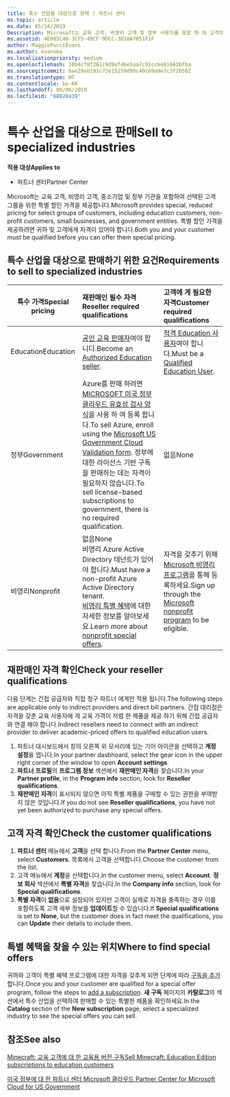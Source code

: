 ```yaml
---
title: 특수 산업을 대상으로 판매 | 파트너 센터
ms.topic: article
ms.date: 05/14/2019
Description: Microsoft는 교육 고객, 비영리 고객 및 정부 사용자를 포함 하 여 고객의 선택 그룹에 대 한 특별 하 고 줄어든 가격 책정을 제공 합니다.
ms.assetid: 4E085C48-3CF5-49CF-9DCC-3D18A7051F1F
author: MaggiePucciEvans
ms.author: evansma
ms.localizationpriority: medium
ms.openlocfilehash: 10b4cf8f261c9d9af4be5aa7c91cc6e81663bfba
ms.sourcegitcommit: bae29ab191c72e15259d99c40c69a9e7c3f2b502
ms.translationtype: HT
ms.contentlocale: ko-KR
ms.lasthandoff: 08/06/2019
ms.locfileid: "68820439"
---
```

# <a name="sell-to-specialized-industries"></a><span data-ttu-id="59fce-103">특수 산업을 대상으로 판매</span><span class="sxs-lookup"><span data-stu-id="59fce-103">Sell to specialized industries</span></span>

<span data-ttu-id="59fce-104">**적용 대상**</span><span class="sxs-lookup"><span data-stu-id="59fce-104">**Applies to**</span></span>

-  <span data-ttu-id="59fce-105">파트너 센터</span><span class="sxs-lookup"><span data-stu-id="59fce-105">Partner Center</span></span>

<span data-ttu-id="59fce-106">Microsoft는 교육 고객, 비영리 고객, 중소기업 및 정부 기관을 포함하여 선택된 고객 그룹을 위한 특별 할인 가격을 제공합니다.</span><span class="sxs-lookup"><span data-stu-id="59fce-106">Microsoft provides special, reduced pricing for select groups of customers, including education customers, non-profit customers, small businesses, and government entities.</span></span> <span data-ttu-id="59fce-107">특별 할인 가격을 제공하려면 귀하 및 고객에게 자격이 있어야 합니다.</span><span class="sxs-lookup"><span data-stu-id="59fce-107">Both you and your customer must be qualified before you can offer them special pricing.</span></span> 

## <a name="requirements-to-sell-to-specialized-industries"></a><span data-ttu-id="59fce-108">특수 산업을 대상으로 판매하기 위한 요건</span><span class="sxs-lookup"><span data-stu-id="59fce-108">Requirements to sell to specialized industries</span></span>

|<span data-ttu-id="59fce-109">**특수 가격**</span><span class="sxs-lookup"><span data-stu-id="59fce-109">**Special pricing**</span></span>   |<span data-ttu-id="59fce-110">**재판매인 필수 자격**</span><span class="sxs-lookup"><span data-stu-id="59fce-110">**Reseller required qualifications**</span></span>   |<span data-ttu-id="59fce-111">**고객에 게 필요한 자격**</span><span class="sxs-lookup"><span data-stu-id="59fce-111">**Customer required qualifications**</span></span>   |
|----------------------------|:---------------------------------|:------------------------------------------|
|<span data-ttu-id="59fce-112">Education</span><span class="sxs-lookup"><span data-stu-id="59fce-112">Education</span></span>   |<span data-ttu-id="59fce-113">[공인 교육 판매자](https://www.mepn.com)여야 합니다.</span><span class="sxs-lookup"><span data-stu-id="59fce-113">Become an [Authorized Education seller](https://www.mepn.com).</span></span>   | <span data-ttu-id="59fce-114">[적격 Education 사용자](https://www.microsoftvolumelicensing.com/DocumentSearch.aspx?Mode=3&DocumentTypeId=7)여야 합니다.</span><span class="sxs-lookup"><span data-stu-id="59fce-114">Must be a [Qualified Education User](https://www.microsoftvolumelicensing.com/DocumentSearch.aspx?Mode=3&DocumentTypeId=7).</span></span>   |
|<span data-ttu-id="59fce-115">정부</span><span class="sxs-lookup"><span data-stu-id="59fce-115">Government</span></span>   |<span data-ttu-id="59fce-116">Azure를 판매 하려면 [MICROSOFT 미국 정부 클라우드 유효성 검사 양식](https://azuregov.microsoft.com/csp)을 사용 하 여 등록 합니다.</span><span class="sxs-lookup"><span data-stu-id="59fce-116">To sell Azure, enroll using the [Microsoft US Government Cloud Validation form](https://azuregov.microsoft.com/csp).</span></span> <span data-ttu-id="59fce-117">정부에 대한 라이선스 기반 구독을 판매하는 데는 자격이 필요하지 않습니다.</span><span class="sxs-lookup"><span data-stu-id="59fce-117">To sell license-based subscriptions to government, there is no required qualification.</span></span>|   <span data-ttu-id="59fce-118">없음</span><span class="sxs-lookup"><span data-stu-id="59fce-118">None</span></span>|
|<span data-ttu-id="59fce-119">비영리</span><span class="sxs-lookup"><span data-stu-id="59fce-119">Nonprofit</span></span>  |<span data-ttu-id="59fce-120">없음</span><span class="sxs-lookup"><span data-stu-id="59fce-120">None</span></span><br><span data-ttu-id="59fce-121">비영리 Azure Active Directory 테넌트가 있어야 합니다.</span><span class="sxs-lookup"><span data-stu-id="59fce-121">Must have a non-profit Azure Active Directory tenant.</span></span><br><span data-ttu-id="59fce-122">[비영리 특별 혜택](https://assetsprod.microsoft.com/mpn/nonprofit-skus-in-csp-faq.pdf)에 대한 자세한 정보를 알아보세요.</span><span class="sxs-lookup"><span data-stu-id="59fce-122">Learn more about [nonprofit special offers](https://assetsprod.microsoft.com/mpn/nonprofit-skus-in-csp-faq.pdf).</span></span>   |<span data-ttu-id="59fce-123">자격을 갖추기 위해 [Microsoft 비영리 프로그램](https://nonprofit.microsoft.com/#/register)을 통해 등록하세요.</span><span class="sxs-lookup"><span data-stu-id="59fce-123">Sign up through the [Microsoft nonprofit program](https://nonprofit.microsoft.com/#/register) to be eligible.</span></span>   |


## <a name="check-your-reseller-qualifications"></a><span data-ttu-id="59fce-124">재판매인 자격 확인</span><span class="sxs-lookup"><span data-stu-id="59fce-124">Check your reseller qualifications</span></span>

<span data-ttu-id="59fce-125">다음 단계는 간접 공급자와 직접 청구 파트너 에게만 적용 됩니다.</span><span class="sxs-lookup"><span data-stu-id="59fce-125">The following steps are applicable only to indirect providers and direct bill partners.</span></span> <span data-ttu-id="59fce-126">간접 대리점은 자격을 갖춘 교육 사용자에 게 교육 가격이 저렴 한 제품을 제공 하기 위해 간접 공급자와 연결 해야 합니다.</span><span class="sxs-lookup"><span data-stu-id="59fce-126">Indirect resellers need to connect with an indirect provider to deliver academic-priced offers to qualified education users.</span></span> 

1.  <span data-ttu-id="59fce-127">파트너 대시보드에서 창의 오른쪽 위 모서리에 있는 기어 아이콘을 선택하고 **계정 설정**을 엽니다.</span><span class="sxs-lookup"><span data-stu-id="59fce-127">In your partner dasbhoard, select the gear icon in the upper right corner of the window to open **Account settings**.</span></span>
2.  <span data-ttu-id="59fce-128">**파트너 프로필**의 **프로그램 정보** 섹션에서 **재판매인 자격**을 찾습니다.</span><span class="sxs-lookup"><span data-stu-id="59fce-128">In your **Partner profile**, in the **Program info** section, look for **Reseller qualifications**.</span></span>
3.  <span data-ttu-id="59fce-129">**재판매인 자격**이 표시되지 않으면 아직 특별 제품을 구매할 수 있는 권한을 부여받지 않은 것입니다.</span><span class="sxs-lookup"><span data-stu-id="59fce-129">If you do not see **Reseller qualifications**, you have not yet been authorized to purchase any special offers.</span></span>

## <a name="check-the-customer-qualifications"></a><span data-ttu-id="59fce-130">고객 자격 확인</span><span class="sxs-lookup"><span data-stu-id="59fce-130">Check the customer qualifications</span></span>

1.  <span data-ttu-id="59fce-131">**파트너 센터** 메뉴에서 **고객**을 선택 합니다.</span><span class="sxs-lookup"><span data-stu-id="59fce-131">From the **Partner Center** menu, select **Customers**.</span></span> <span data-ttu-id="59fce-132">목록에서 고객을 선택합니다.</span><span class="sxs-lookup"><span data-stu-id="59fce-132">Choose the customer from the list.</span></span>
2.  <span data-ttu-id="59fce-133">고객 메뉴에서 **계정**을 선택합니다.</span><span class="sxs-lookup"><span data-stu-id="59fce-133">In the customer menu, select **Account**.</span></span> <span data-ttu-id="59fce-134">**정보 회사** 섹션에서 **특별 자격**을 찾습니다.</span><span class="sxs-lookup"><span data-stu-id="59fce-134">In the **Company info** section, look for **Special qualifications**.</span></span>
3.  <span data-ttu-id="59fce-135">**특별 자격**이 **없음**으로 설정되어 있지만 고객이 실제로 자격을 충족하는 경우 이를 포함하도록 고객 세부 정보를 **업데이트**할 수 있습니다.</span><span class="sxs-lookup"><span data-stu-id="59fce-135">If **Special qualifications** is set to **None**, but the customer does in fact meet the qualifications, you can **Update** their details to include them.</span></span>

## <a name="where-to-find-special-offers"></a><span data-ttu-id="59fce-136">특별 혜택을 찾을 수 있는 위치</span><span class="sxs-lookup"><span data-stu-id="59fce-136">Where to find special offers</span></span>

<span data-ttu-id="59fce-137">귀하와 고객이 특별 혜택 프로그램에 대한 자격을 갖추게 되면 단계에 따라 [구독을 추가](create-a-new-subscription.md)합니다.</span><span class="sxs-lookup"><span data-stu-id="59fce-137">Once you and your customer are qualified for a special offer program, follow the steps to [add a subscription](create-a-new-subscription.md).</span></span> <span data-ttu-id="59fce-138">**새 구독** 페이지의 **카탈로그**의 섹션에서 특수 산업을 선택하여 판매할 수 있는 특별한 제품을 확인하세요.</span><span class="sxs-lookup"><span data-stu-id="59fce-138">In the **Catalog** section of the **New subscription** page, select a specialized industry to see the special offers you can sell.</span></span>

## <a name="see-also"></a><span data-ttu-id="59fce-139">참조</span><span class="sxs-lookup"><span data-stu-id="59fce-139">See also</span></span>

[<span data-ttu-id="59fce-140">Minecraft: 교육 고객에 대 한 교육용 버전 구독</span><span class="sxs-lookup"><span data-stu-id="59fce-140">Sell Minecraft: Education Edition subscriptions to education customers</span></span>](minecraft-subscriptions.md)

[<span data-ttu-id="59fce-141">미국 정부에 대 한 파트너 센터 Microsoft 클라우드</span><span class="sxs-lookup"><span data-stu-id="59fce-141"> Partner Center for Microsoft Cloud for US Government</span></span>](partner-center-for-microsoft-us-govt-cloud.md)


 

 

 



